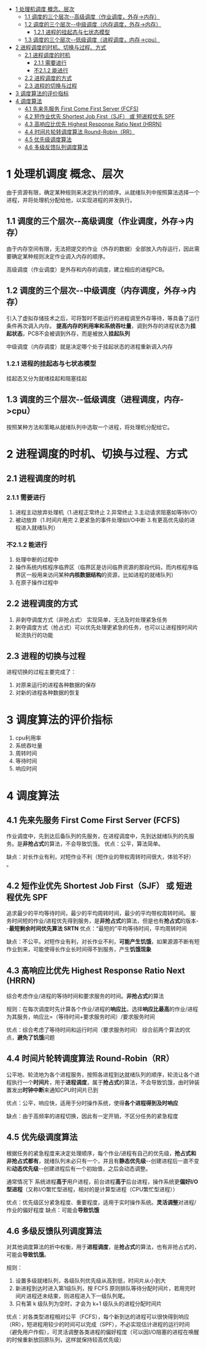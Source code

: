 - [1 处理机调度 概念、层次](#1-处理机调度-概念层次)
  - [1.1 调度的三个层次--高级调度（作业调度，外存->内存）](#11-调度的三个层次--高级调度作业调度外存-内存)
  - [1.2 调度的三个层次--中级调度（内存调度，外存->内存）](#12-调度的三个层次--中级调度内存调度外存-内存)
    - [1.2.1 进程的挂起态与七状态模型](#121-进程的挂起态与七状态模型)
  - [1.3 调度的三个层次--低级调度（进程调度，内存->cpu）](#13-调度的三个层次--低级调度进程调度内存-cpu)
- [2 进程调度的时机、切换与过程、方式](#2-进程调度的时机切换与过程方式)
  - [2.1 进程调度的时机](#21-进程调度的时机)
    - [2.1.1 需要进行](#211-需要进行)
    - [不2.1.2 能进行](#不212-能进行)
  - [2.2 进程调度的方式](#22-进程调度的方式)
  - [2.3 进程的切换与过程](#23-进程的切换与过程)
- [3 调度算法的评价指标](#3-调度算法的评价指标)
- [4 调度算法](#4-调度算法)
  - [4.1 先来先服务 First Come First Server (FCFS)](#41-先来先服务-first-come-first-server-fcfs)
  - [4.2 短作业优先 Shortest Job First（SJF） 或 短进程优先 SPF](#42-短作业优先-shortest-job-firstsjf-或-短进程优先-spf)
  - [4.3 高响应比优先 Highest Response Ratio Next (HRRN)](#43-高响应比优先-highest-response-ratio-next-hrrn)
  - [4.4 时间片轮转调度算法 Round-Robin（RR）](#44-时间片轮转调度算法-round-robinrr)
  - [4.5 优先级调度算法](#45-优先级调度算法)
  - [4.6 多级反馈队列调度算法](#46-多级反馈队列调度算法)

# 1 处理机调度 概念、层次
由于资源有限，确定某种规则来决定执行的顺序。从就绪队列中按照算法选择一个进程，并将处理机分配给他，以实现进程的并发执行。

## 1.1 调度的三个层次--高级调度（作业调度，外存->内存）
由于内存空间有限，无法把提交的作业（外存的数据）全部放入内存运行，因此需要确定某种规则决定作业调入内存的顺序。

高级调度（作业调度）是外存和内存的调度，建立相应的进程PCB。

## 1.2 调度的三个层次--中级调度（内存调度，外存->内存）
引入了虚拟存储技术之后，可将暂时不能运行的进程调至外存等待，等具备了运行条件再次调入内存。
**提高内存的利用率和系统吞吐量**，调到外存的进程状态为**挂起状态**，PCB不会被调到外存，而是被放入**挂起队列**  

中级调度（内存调度）就是决定哪个处于挂起状态的进程重新调入内存

### 1.2.1 进程的挂起态与七状态模型
挂起态又分为就绪挂起和阻塞挂起

## 1.3 调度的三个层次--低级调度（进程调度，内存->cpu）
按照某种方法和策略从就绪队列中选取一个进程，将处理机分配给它。

# 2 进程调度的时机、切换与过程、方式
## 2.1 进程调度的时机
### 2.1.1 需要进行
1. 进程主动放弃处理机（1.进程正常终止 2.异常终止 3.主动请求阻塞如等待I/O）
2. 被动放弃（1.时间片用完 2.更紧急的事件处理如I/O中断 3.有更高优先级的进程进入就绪队列）

### 不2.1.2 能进行
1. 处理中断的过程中
2. 操作系统内核程序临界区（临界区是访问临界资源的那段代码，而内核程序临界区一般用来访问某种**内核数据结构**的资源，比如进程的就绪队列）
3. 在原子操作过程中

## 2.2 进程调度的方式
1. 非剥夺调度方式（非抢占式） 实现简单，无法及时处理紧急任务
2. 剥夺调度方式（抢占式）可以优先处理更紧急的任务，也可以让进程按时间片轮流执行的功能

## 2.3 进程的切换与过程
进程切换的过程主要完成了：
1. 对原来运行的进程各种数据的保存
2. 对新的进程各种数据的恢复

# 3 调度算法的评价指标
1. cpu利用率
2. 系统吞吐量
3. 周转时间
4. 等待时间
5. 响应时间

# 4 调度算法
## 4.1 先来先服务 First Come First Server (FCFS)
作业调度中，先到达后备队列的先服务，在进程调度中，先到达就绪队列的先服务。是**非抢占式**的算法，不会导致饥饿。
优点：公平，算法简单。

缺点：对长作业有利，对短作业不利（短作业的带权周转时间很大，体验不好）
。
## 4.2 短作业优先 Shortest Job First（SJF） 或 短进程优先 SPF
追求最少的平均等待时间，最少的平均周转时间，最少的平均带权周转时间。 服务时间短的作业/进程优先得到服务，是**非抢占式**的算法，但是也有**抢占式**的版本--**最短剩余时间优先算法 SRTN**
优点：“最短的”平均等待时间，平均周转时间

缺点：不公平。对短作业有利，对长作业不利，**可能产生饥饿**，如果源源不断有短作业到来，可能使得长作业长时间得不到服务，产生**饥饿现象**

## 4.3 高响应比优先 Highest Response Ratio Next (HRRN) 
综合考虑作业/进程的等待时间和要求服务的时间。**非抢占式**的算法

规则：在每次调度时先计算各个作业/进程的**响应比**，选择**响应比最高**的作业/进程为其服务，响应比=（等待时间+要求服务时间）/要求服务时间

优点：综合考虑了等待时间和运行时间（要求服务时间）
综合前两个算法的优点，**避免了饥饿**问题

## 4.4 时间片轮转调度算法 Round-Robin（RR） 
公平地、轮流地为各个进程服务，按照各进程到达就绪队列的顺序，轮流让各个进程执行一个**时间片**，用于**进程调度**，属于**抢占式**的算法，不会导致饥饿，由时钟装置发出**时钟中断**来通知CPU时间片已到

优点：公平，响应快，适用于分时操作系统，使得**各个进程得到及时响应**

缺点：由于高频率的进程切换，因此有一定开销，不区分任务的紧急程度
## 4.5 优先级调度算法
根据任务的紧急程度来决定处理顺序，每个作业/进程有自己的优先级，**抢占式和非抢占式都有**，就绪队列未必只有一个，并且有**静态优先级**--创建进程后一直不变和**动态优先级**--创建进程后有一个初始值，之后会动态调整。

通常情况下 系统进程**高于**用户进程，前台进程**高于**后台进程，操作系统更**偏好I/O型进程**（又称I/O繁忙型进程，相对的是计算型进程（CPU繁忙型进程））

优点：优先级区分紧急程度、重要程度，适用于实时操作系统。**灵活调整**对进程/作业的偏好程度
缺点：可能会**导致饥饿**
## 4.6 多级反馈队列调度算法
对其他调度算法的折中权衡，用于**进程调度**，是**抢占式**的算法，也有非抢占式的，可能会**导致饥饿**。

规则：
1. 设置多级就绪队列，各级队列优先级从高到低，时间片从小到大
2. 新进程到达时进入第1级队列，按 FCFS 原则排队等待分配时间片，若用完时间片进程还未结束，则进程进入下一级队列尾。
3. 只有第 k 级队列为空时，才会为 k+1 级队头的进程分配时间片

优点：对各类型进程相对公平（FCFS），每个新到达的进程可以很快得到响应（RR），短进程用较少的时间可以完成（SPF），不必实现估计进程的运行时间（避免用户作假），可灵活调整各类进程的偏好程度（可以因I/O阻塞的进程在唤醒的时候重新放回原队列，这样就保持较高优先级）